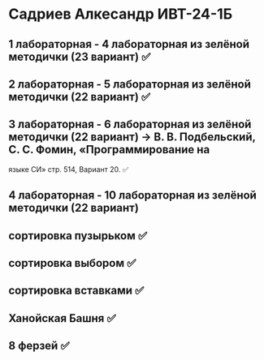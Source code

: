 # Садриев Алкесандр ИВТ-24-1Б
## 1 лабораторная - 4 лабораторная из зелёной методички (23 вариант) ✅
## 2 лабораторная - 5 лабораторная из зелёной методички (22 вариант) ✅
## 3 лабораторная - 6 лабораторная из зелёной методички (22 вариант) -> В. В. Подбельский, С. С. Фомин, «Программирование на
 языке СИ» стр. 514, Вариант 20. ✅
## 4 лабораторная - 10 лабораторная из зелёной методички (22 вариант) 
## сортировка пузырьком ✅
## сортировка выбором ✅
## сортировка вставками ✅
## Ханойская Башня ✅
## 8 ферзей ✅
